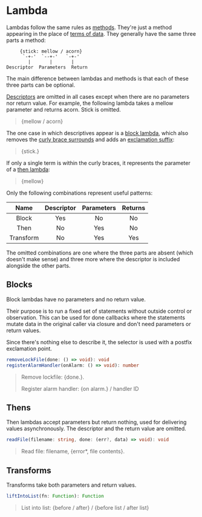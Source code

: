 # Lambda

Lambdas follow the same rules as [methods](method.md). They're just a method appearing in the place of [terms of data](term.md). They generally have the same three parts a method:

```text
     {stick: mellow / acorn}
      `-+-'  `--+-'   `-+-'
        |       |       |
Descriptor  Parameters  Return
```

The main difference between lambdas and methods is that each of these three parts can be optional.

[Descriptors](descriptor.md) are omitted in all cases except when there are no parameters nor return value. For example, the following lambda takes a mellow parameter and returns acorn. Stick is omitted.

> {mellow / acorn}

The one case in which descriptives appear is a [block lambda](#blocks), which also removes the [curly brace surrounds](symbols.md#curly-brace-surround) and adds an [exclamation suffix](symbols.md#exclamation-suffix):

> {stick.}

If only a single term is within the curly braces, it represents the parameter of a [then lambda](#thens):

> {mellow}

Only the following combinations represent useful patterns:

|   Name    | Descriptor | Parameters | Returns |
| :-------: | :--------: | :--------: | :-----: |
|   Block   |    Yes     |     No     |   No    |
|   Then    |     No     |    Yes     |   No    |
| Transform |     No     |    Yes     |   Yes   |

The omitted combinations are one where the three parts are absent (which doesn't make sense) and three more where the descriptor is included alongside the other parts.

## Blocks

Block lambdas have no parameters and no return value.

Their purpose is to run a fixed set of statements without outside control or observation. This can be used for done callbacks where the statements mutate data in the original caller via closure and don't need parameters or return values.

Since there's nothing else to describe it, the selector is used with a postfix exclamation point.

```typescript
removeLockFile(done: () => void): void
registerAlarmHandler(onAlarm: () => void): number
```

> Remove lockfile: {done.}.
>
> Register alarm handler: {on alarm.} / handler ID

## Thens

Then lambdas accept parameters but return nothing, used for delivering values asynchronously. The descriptor and the return value are omitted.

```typescript
readFile(filename: string, done: (err?, data) => void): void
```

> Read file: filename, {error*, file contents}.

## Transforms

Transforms take both parameters and return values.

```typescript
liftIntoList(fn: Function): Function
```

> List into list: {before / after} / {before list / after list}